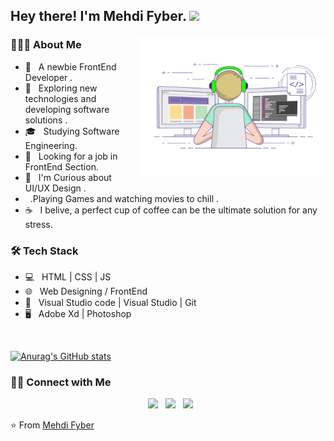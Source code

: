<h2> Hey there! I'm Mehdi Fyber. <img src="https://github.com/souvikguria98/souvikguria98/blob/master/Hi.gif" width="25"></h2>
<img align="right" alt="GIF" src="https://raw.githubusercontent.com/devSouvik/devSouvik/master/gif3.gif" width="300"/>

<h3> 👨🏻‍💻 About Me </h3>

- 🔭 &nbsp; A newbie FrontEnd Developer .
- 🤔 &nbsp; Exploring new technologies and developing software solutions .
- 🎓 &nbsp; Studying Software Engineering.
- 💼 &nbsp; Looking for a job in FrontEnd Section.
- 🌱 &nbsp; I'm Curious about UI/UX Design  .
-  &nbsp; .Playing Games and watching movies to chill .
- ☕ &nbsp; I belive, a perfect cup of coffee can be the ultimate solution for any stress. 

<h3>🛠 Tech Stack</h3>

- 💻 &nbsp; HTML | CSS | JS 
- 🌐 &nbsp; Web Designing / FrontEnd
- 🔧 &nbsp; Visual Studio code | Visual Studio | Git
- 🖥 &nbsp; Adobe Xd |  Photoshop 

<br>

[![Anurag's GitHub stats](https://github-readme-stats.vercel.app/api?username=MahdiSadeghi26)](https://github.com/anuraghazra/github-readme-stats)

<h3> 🤝🏻 Connect with Me </h3>

<p align="center">
&nbsp; <a href="https://twitter.com/Mehdi_Fyber" target="_blank" rel="noopener noreferrer"><img src="https://img.icons8.com/plasticine/100/000000/twitter.png" width="50" /></a>  
&nbsp; <a href="https://www.instagram.com/Mahdi_Sadeghi18" target="_blank" rel="noopener noreferrer"><img src="https://img.icons8.com/plasticine/100/000000/instagram-new.png" width="50" /></a>  
&nbsp; <a href="mailto:mahdisadeghi1381m@gmail.com" target="_blank" rel="noopener noreferrer"><img src="https://img.icons8.com/plasticine/100/000000/gmail.png"  width="50" /></a>
</p>

⭐️ From [Mehdi Fyber](https://github.com/MahdiSadeghi26)
